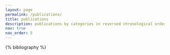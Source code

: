 ```yaml
---
layout: page
permalink: /publications/
title: publications
description: publications by categories in reversed chronological order. # generated by jekyll-scholar.
nav: true
nav_order: 5
---
```


<!-- _pages/publications.md -->
<div class="publications">

{% bibliography %}

</div>
